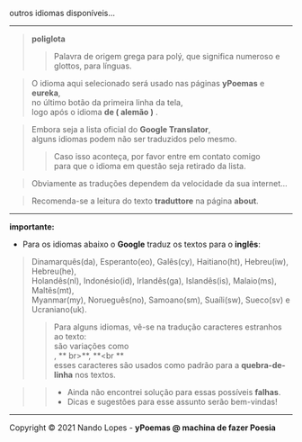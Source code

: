 outros idiomas disponíveis...  
___

> **poliglota**  
>> Palavra de origem grega para polý, que significa numeroso e glottos, para línguas.  

> O idioma aqui selecionado será usado nas páginas **yPoemas** e **eureka**,  
> no último botão da primeira linha da tela,  
> logo após o idioma **de ( alemão )** .  

> Embora seja a lista oficial do **Google Translator**,  
> alguns idiomas podem não ser traduzidos pelo mesmo.  
>> Caso isso aconteça, por favor entre em contato comigo  
>> para que o idioma em questão seja retirado da lista.  

> Obviamente as traduções dependem da velocidade da sua internet...  

> Recomenda-se a leitura do texto **traduttore** na página **about**.  
___

**importante:**  
- Para os idiomas abaixo o **Google** traduz os textos para o **inglês**:  
> Dinamarquês(da), Esperanto(eo), Galês(cy), Haitiano(ht), Hebreu(iw), Hebreu(he),  
> Holandês(nl), Indonésio(id), Irlandês(ga), Islandês(is), Malaio(ms), Maltês(mt),  
> Myanmar(my), Norueguês(no), Samoano(sm), Suaíli(sw), Sueco(sv) e Ucraniano(uk).  
>> Para alguns idiomas, vê-se na tradução caracteres estranhos ao texto:  
>> são variações como **<br>**, ** br>**, **<br **  
>> esses caracteres são usados como padrão para a **quebra-de-linha** nos textos.  

>> - Ainda não encontrei solução para essas possíveis **falhas**.  
>> - Dicas e sugestões para esse assunto serão bem-vindas!  
___

Copyright © 2021 Nando Lopes - **yPoemas @ machina de fazer Poesia**